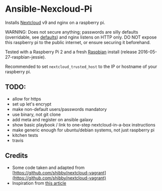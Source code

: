 # Ansible-Nexcloud-Pi

Installs [Nextcloud](https://nextcloud.com/) v9 and nginx on a raspberry pi. 

WARNING: Does not secure anything; passwords are silly defaults (overridable, see [defaults](defaults/main.yml)) and nginx listens on HTTP only. DO NOT expose this raspberry pi to the public internet, or ensure securing it beforehand.

Tested with a Raspberry Pi 2 and a fresh [Raspbian](https://www.raspberrypi.org/downloads/raspbian/) install (release 2016-05-27-raspbian-jessie).

Recommended to set `nextcloud_trusted_host` to the IP or hostname of your raspberry pi. 

## TODO:

- allow for https
- set up let's encrypt
- make non-default users/passwords mandatory
- use binary, not git clone
- add meta and register on ansible galaxy
- show basic playbook / link to one-step nextcloud-in-a-box instructions
- make generic enough for ubuntu/debian systems, not just raspberry pi
- kitchen tests
- travis

## Credits

* Some code taken and adapted from [https://github.com/shibby/nextcloud-vagrant](https://github.com/shibby/nextcloud-vagrant)
* Inspiration from [this article](http://ifahrentholz.de/2016/install-nextcloud-on-raspberry/)

